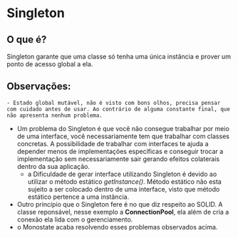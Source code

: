 # Singleton

## O que é?
Singleton garante que uma classe só tenha uma única instância e prover um ponto de acesso global a ela.

## Observações:
	- Estado global mutável, não é visto com bons olhos, precisa pensar com cuidado antes de usar. Ao contrário de alguma constante final, que não apresenta nenhum problema.
  - Um problema do Singleton é que você não consegue trabalhar por meio de uma interface, você necessariamente tem que trabalhar com classes concretas. A possibilidade de trabalhar com interfaces te ajuda a depender menos de implementações específicas e conseguir trocar a implementação sem necessariamente sair gerando efeitos colaterais dentro da sua aplicação.
    - a Dificuldade de gerar interface utilizando Singleton é devido ao utilizar o método estático <em>getInstance()</em>. Método estático não esta sujeito a ser colocado dentro de uma interface, visto que método estático pertence a uma instância.
  - Outro princípio que o Singleton fere é no que diz respeito ao SOLID. A classe reponsável, nesse exemplo a <strong>ConnectionPool</strong>, ela além de cria a conexão ela lida com o gerenciamento.
  - o Monostate acaba resolvendo esses problemas observados acima.

